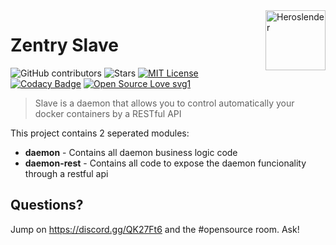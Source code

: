 <img src="https://avatars0.githubusercontent.com/u/43072529?s=96" alt="Heroslender" title="Heroslender" align="right" height="96" width="96"/>

# Zentry Slave

<!-- PROJECT SHIELDS -->
![GitHub contributors][contributors-shield]
![Stars][stars-shield]
[![MIT License][license-shield]][license-url]
[![Codacy Badge](https://api.codacy.com/project/badge/Grade/a91d4eef2f264084aeaad67780373337)](https://app.codacy.com/app/TommyAlmeida/Slave?utm_source=github.com&utm_medium=referral&utm_content=ZentryOrg/Slave&utm_campaign=Badge_Grade_Dashboard)
[![Open Source Love svg1](https://badges.frapsoft.com/os/v1/open-source.svg?v=103)](https://github.com/ellerbrock/open-source-badges/)

> Slave is a daemon that allows you to control automatically your docker containers by a RESTful API

This project contains 2 seperated modules:
 * **daemon** - Contains all daemon business logic code
 * **daemon-rest** - Contains all code to expose the daemon funcionality through a restful api

## Questions?

Jump on https://discord.gg/QK27Ft6 and the #opensource room. Ask!

[contributors-shield]: https://img.shields.io/github/contributors/ZentryOrg/Slave.svg
[license-shield]: https://img.shields.io/badge/license-MIT-blue.svg?color=1bcc1b
[license-url]: https://choosealicense.com/licenses/mit
[stars-shield]: https://img.shields.io/github/stars/ZentryOrg/Slave.svg?color=1bcc1b
